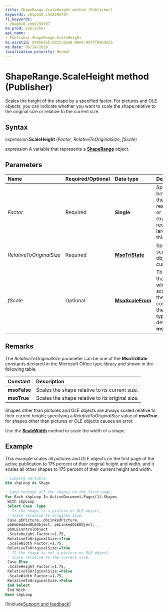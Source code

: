 ```yaml
---
title: ShapeRange.ScaleHeight method (Publisher)
keywords: vbapb10.chm2293797
f1_keywords:
- vbapb10.chm2293797
ms.prod: publisher
api_name:
- Publisher.ShapeRange.ScaleHeight
ms.assetid: 54058fe5-d922-0ea9-08e8-99fff89bde55
ms.date: 06/14/2019
localization_priority: Normal
---
```



# ShapeRange.ScaleHeight method (Publisher)

Scales the height of the shape by a specified factor. For pictures and OLE objects, you can indicate whether you want to scale the shape relative to the original size or relative to the current size.


## Syntax

_expression_.**ScaleHeight** (_Factor_, _RelativeToOriginalSize_, _fScale_)

_expression_ A variable that represents a **[ShapeRange](Publisher.ShapeRange.md)** object.


## Parameters

|Name|Required/Optional|Data type|Description|
|:-----|:-----|:-----|:-----|
|_Factor_|Required| **Single**|Specifies the ratio between the height of the shape after you resize it and the current or original height. For example, to make a rectangle 50 percent larger, specify 1.5 for this argument.|
| _RelativeToOriginalSize_|Required| **[MsoTriState](office.msotristate.md)** |Specifies whether to scale relative to the object's original or current size.|
|_fScale_|Optional| **[MsoScaleFrom](office.msoscalefrom.md)** |The part of the shape that retains its position when the shape is scaled. Can be one of the **MsoScaleFrom** constants declared in the Microsoft Office type library. The default is **msoScaleFromTopLeft**.|

## Remarks

The _RelativeToOriginalSize_ parameter can be one of the **MsoTriState** constants declared in the Microsoft Office type library and shown in the following table.

|Constant|Description|
|:-----|:-----|
| **msoFalse**|Scales the shape relative to its current size.|
| **msoTrue**|Scales the shape relative to its original size.|

Shapes other than pictures and OLE objects are always scaled relative to their current height; specifying a _RelativeToOriginalSize_ value of **msoTrue** for shapes other than pictures or OLE objects causes an error.

Use the **[ScaleWidth](Publisher.ShapeRange.ScaleWidth.md)** method to scale the width of a shape.


## Example

This example scales all pictures and OLE objects on the first page of the active publication to 175 percent of their original height and width, and it scales all other shapes to 175 percent of their current height and width.

```vb
' Looping variable. 
Dim shpLoop As Shape 
 
' Loop through all the shapes on the first page. 
For Each shpLoop In ActiveDocument.Pages(1).Shapes 
 With shpLoop 
 Select Case .Type 
 ' If the shape is a picture or OLE object, 
 ' scale relative to original size. 
 Case pbPicture, pbLinkedPicture, _ 
 pbEmbeddedOLEObject, pbLinkedOLEObject, _ 
 pbOLEControlObject 
 .ScaleHeight Factor:=1.75, _ 
 RelativeToOriginalSize:=True 
 .ScaleWidth Factor:=1.75, _ 
 RelativeToOriginalSize:=True 
 ' If the shape is not a picture or OLE object, 
 ' scale relative to the current size. 
 Case Else 
 .ScaleHeight Factor:=1.75, _ 
 RelativeToOriginalSize:=False 
 .ScaleWidth Factor:=1.75, _ 
 RelativeToOriginalSize:=False 
 End Select 
 End With 
Next shpLoop 

```

[!include[Support and feedback](~/includes/feedback-boilerplate.md)]